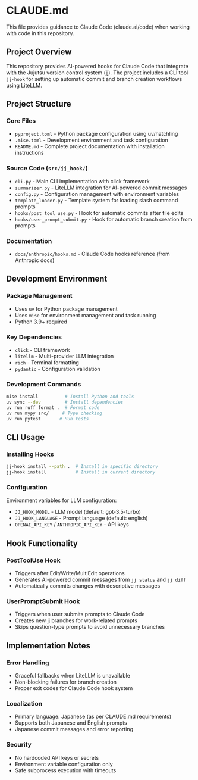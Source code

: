 # CLAUDE.md

This file provides guidance to Claude Code (claude.ai/code) when working with code in this repository.

## Project Overview

This repository provides AI-powered hooks for Claude Code that integrate with the Jujutsu version control system (jj). The project includes a CLI tool `jj-hook` for setting up automatic commit and branch creation workflows using LiteLLM.

## Project Structure

### Core Files
- `pyproject.toml` - Python package configuration using uv/hatchling
- `.mise.toml` - Development environment and task configuration
- `README.md` - Complete project documentation with installation instructions

### Source Code (`src/jj_hook/`)
- `cli.py` - Main CLI implementation with click framework
- `summarizer.py` - LiteLLM integration for AI-powered commit messages
- `config.py` - Configuration management with environment variables
- `template_loader.py` - Template system for loading slash command prompts
- `hooks/post_tool_use.py` - Hook for automatic commits after file edits
- `hooks/user_prompt_submit.py` - Hook for automatic branch creation from prompts

### Documentation
- `docs/anthropic/hooks.md` - Claude Code hooks reference (from Anthropic docs)

## Development Environment

### Package Management
- Uses `uv` for Python package management
- Uses `mise` for environment management and task running
- Python 3.9+ required

### Key Dependencies
- `click` - CLI framework
- `litellm` - Multi-provider LLM integration
- `rich` - Terminal formatting
- `pydantic` - Configuration validation

### Development Commands
```bash
mise install          # Install Python and tools
uv sync --dev         # Install dependencies
uv run ruff format .  # Format code
uv run mypy src/     # Type checking
uv run pytest       # Run tests
```

## CLI Usage

### Installing Hooks
```bash
jj-hook install --path .  # Install in specific directory
jj-hook install           # Install in current directory
```

### Configuration
Environment variables for LLM configuration:
- `JJ_HOOK_MODEL` - LLM model (default: gpt-3.5-turbo)
- `JJ_HOOK_LANGUAGE` - Prompt language (default: english)
- `OPENAI_API_KEY` / `ANTHROPIC_API_KEY` - API keys

## Hook Functionality

### PostToolUse Hook
- Triggers after Edit/Write/MultiEdit operations
- Generates AI-powered commit messages from `jj status` and `jj diff`
- Automatically commits changes with descriptive messages

### UserPromptSubmit Hook  
- Triggers when user submits prompts to Claude Code
- Creates new jj branches for work-related prompts
- Skips question-type prompts to avoid unnecessary branches

## Implementation Notes

### Error Handling
- Graceful fallbacks when LiteLLM is unavailable
- Non-blocking failures for branch creation
- Proper exit codes for Claude Code hook system

### Localization
- Primary language: Japanese (as per CLAUDE.md requirements)
- Supports both Japanese and English prompts
- Japanese commit messages and error reporting

### Security
- No hardcoded API keys or secrets
- Environment variable configuration only
- Safe subprocess execution with timeouts